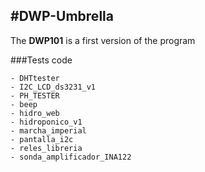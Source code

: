 #DWP-Umbrella
 --------------
The **DWP101** is a first version of the program

###Tests code

    - DHTtester
    - I2C_LCD_ds3231_v1
    - PH_TESTER
    - beep
    - hidro_web
    - hidroponico_v1
    - marcha_imperial
    - pantalla_i2c
    - reles_libreria
    - sonda_amplificador_INA122
